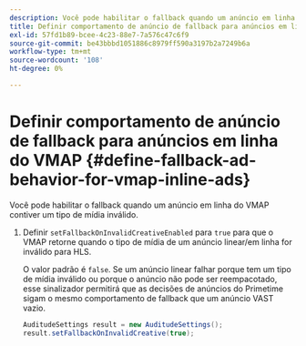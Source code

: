 ```yaml
---
description: Você pode habilitar o fallback quando um anúncio em linha do VMAP contiver um tipo de mídia inválido.
title: Definir comportamento de anúncio de fallback para anúncios em linha do VMAP
exl-id: 57fd1b89-bcee-4c23-88e7-7a576c47c6f9
source-git-commit: be43bbbd1051886c8979ff590a3197b2a7249b6a
workflow-type: tm+mt
source-wordcount: '108'
ht-degree: 0%

---
```


# Definir comportamento de anúncio de fallback para anúncios em linha do VMAP {#define-fallback-ad-behavior-for-vmap-inline-ads}

Você pode habilitar o fallback quando um anúncio em linha do VMAP contiver um tipo de mídia inválido.

1. Definir `setFallbackOnInvalidCreativeEnabled` para `true` para que o VMAP retorne quando o tipo de mídia de um anúncio linear/em linha for inválido para HLS.

   O valor padrão é `false`. Se um anúncio linear falhar porque tem um tipo de mídia inválido ou porque o anúncio não pode ser reempacotado, esse sinalizador permitirá que as decisões de anúncios do Primetime sigam o mesmo comportamento de fallback que um anúncio VAST vazio.

   ```java
   AuditudeSettings result = new AuditudeSettings(); 
   result.setFallbackOnInvalidCreative(true);
   ```
